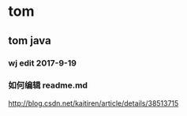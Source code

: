 # tom

## tom java
### wj edit 2017-9-19

### 如何编辑 readme.md
http://blog.csdn.net/kaitiren/article/details/38513715



